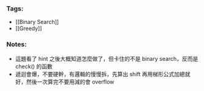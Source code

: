 ### Tags:
- [[Binary Search]]
- [[Greedy]]
### Notes:
- 這題看了 hint 之後大概知道怎麼做了，但卡住的不是 binary search，反而是 check() 的函數
- 遞迴會爆，不要硬幹，有邏輯的慢慢拆，先算出 shift 再用梯形公式加總就好，然後一次算完不要用減的會 overflow